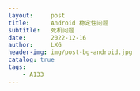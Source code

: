 ```yaml
---
layout:     post
title:      Android 稳定性问题
subtitle:   死机问题
date:       2022-12-16
author:     LXG
header-img: img/post-bg-android.jpg
catalog: true
tags:
    - A133
---
```



